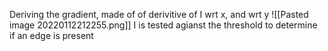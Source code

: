 Deriving the gradient,
made of of derivitive of I wrt x, and wrt y
![[Pasted image 20220112212255.png]]
I is tested agianst the threshold to determine if an edge is present